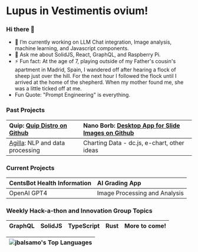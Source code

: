 # Lupus in Vestimentis ovium!

### Hi there 👋

- 🔭 I’m currently working on LLM Chat integration, Image analysis, machine learning, and Javascript components.
- 💬 Ask me about SolidJS, React, GraphQL, and Raspberry Pi.
- ⚡ Fun fact: At the age of 7, playing outside of my Father's cousin's apartment in Madrid, Spain, I wandered off after hearing a flock of sheep just over the hill. For the next hour I followed the flock until I arrived at the home of the shepherd. When my mother found me, she was a little ticked off at me.
- Fun Quote: "Prompt Engineering" is everything.

### Past Projects

| Quip: [Quip Distro on Github](https://github.com/SBU-BMI/quip_distro) | Nano Borb: [Desktop App for Slide Images on Github](https://github.com/SBU-BMI/Nanoborb) |
| :-------------------------------------------------------------------- | :--------------------------------------------------------------------------------------- |
| [Agilla](https://www.argilla.io/): NLP and data processing            | Charting Data - dc.js, e-chart, other ideas                                              |

### Current Projects

| CentsBot Health Information                                | AI Grading App                              |
| :--------------------------------------------------------- | :------------------------------------------ |
| OpenAI GPT4                                                | Image Processing and Analysis               |

### Weekly Hack-a-thon and Innovation Group Topics

| GraphQL | SolidJS | TypeScript | Rust | More to come! |
| :------ | :------ | :--------- | :--- | :------------ |

| ![jbalsamo's Top Languages](https://github-readme-stats.vercel.app/api/top-langs/?username=jbalsamo&theme=dracula&show_icons=true&hide_border=false&layout=compact) |
| :------------------------------------------------------------------------------------------------------------------------------------------------------------------ |

<!--
**jbalsamo/jbalsamo** is a ✨ _special_ ✨ repository because its `README.md` (this file) appears on your GitHub profile.

Here are some ideas to get you started:
[![Top Langs](https://github-readme-stats.vercel.app/api/top-langs/?username=jbalsamo)](https://github.com/jbalsamo/github-readme-stats)

-->
